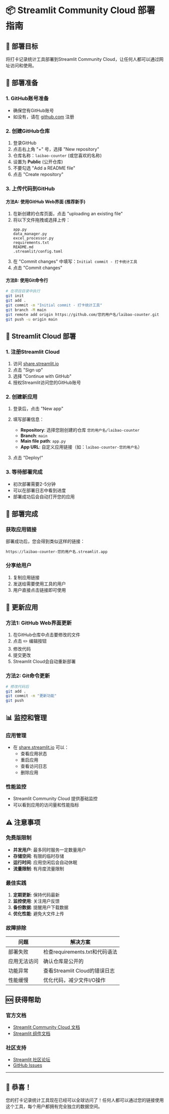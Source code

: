 # 📦 Streamlit Community Cloud 部署指南

## 🎯 部署目标
将打卡记录统计工具部署到Streamlit Community Cloud，让任何人都可以通过网址访问和使用。

## 🔧 部署准备

### 1. GitHub账号准备
- 确保您有GitHub账号
- 如没有，请在 [github.com](https://github.com) 注册

### 2. 创建GitHub仓库
1. 登录GitHub
2. 点击右上角 "+" 号，选择 "New repository"
3. 仓库名称：`laibao-counter` (或您喜欢的名称)
4. 设置为 **Public** (公开仓库)
5. 不要勾选 "Add a README file"
6. 点击 "Create repository"

### 3. 上传代码到GitHub

#### 方法A: 使用GitHub Web界面 (推荐新手)
1. 在新创建的仓库页面，点击 "uploading an existing file"
2. 将以下文件拖拽或选择上传：
   ```
   app.py
   data_manager.py
   excel_processor.py
   requirements.txt
   README.md
   .streamlit/config.toml
   ```
3. 在 "Commit changes" 中填写：`Initial commit - 打卡统计工具`
4. 点击 "Commit changes"

#### 方法B: 使用Git命令行
```bash
# 在项目目录中执行
git init
git add .
git commit -m "Initial commit - 打卡统计工具"
git branch -M main
git remote add origin https://github.com/您的用户名/laibao-counter.git
git push -u origin main
```

## 🚀 Streamlit Cloud 部署

### 1. 注册Streamlit Cloud
1. 访问 [share.streamlit.io](https://share.streamlit.io)
2. 点击 "Sign up" 
3. 选择 "Continue with GitHub" 
4. 授权Streamlit访问您的GitHub账号

### 2. 创建新应用
1. 登录后，点击 "New app"
2. 填写部署信息：
   - **Repository**: 选择您刚创建的仓库 `您的用户名/laibao-counter`
   - **Branch**: `main`
   - **Main file path**: `app.py`
   - **App URL**: 自定义应用链接（如：`laibao-counter-您的用户名`）

3. 点击 "Deploy!" 

### 3. 等待部署完成
- 初次部署需要2-5分钟
- 可以在部署日志中看到进度
- 部署成功后会自动打开您的应用

## 🎉 部署完成

### 获取应用链接
部署成功后，您会得到类似这样的链接：
```
https://laibao-counter-您的用户名.streamlit.app
```

### 分享给用户
1. 复制应用链接
2. 发送给需要使用工具的用户
3. 用户直接点击链接即可使用

## 🔧 更新应用

### 方法1: GitHub Web界面更新
1. 在GitHub仓库中点击要修改的文件
2. 点击 ✏️ 编辑按钮
3. 修改代码
4. 提交更改
5. Streamlit Cloud会自动重新部署

### 方法2: Git命令更新
```bash
# 修改代码后
git add .
git commit -m "更新功能"
git push
```

## 📊 监控和管理

### 应用管理
- 在 [share.streamlit.io](https://share.streamlit.io) 可以：
  - 查看应用状态
  - 重启应用
  - 查看访问日志
  - 删除应用

### 性能监控
- Streamlit Community Cloud 提供基础监控
- 可以看到应用的访问量和性能指标

## ⚠️ 注意事项

### 免费版限制
- **并发用户**: 最多同时服务一定数量用户
- **存储空间**: 有限的临时存储
- **运行时间**: 应用空闲后会自动休眠
- **流量限制**: 有月度流量限制

### 最佳实践
1. **定期更新**: 保持代码最新
2. **监控使用**: 关注用户反馈
3. **备份数据**: 提醒用户下载数据
4. **优化性能**: 避免大文件上传

### 故障排除
| 问题 | 解决方案 |
|------|----------|
| 部署失败 | 检查requirements.txt和代码语法 |
| 应用无法访问 | 确认仓库是公开的 |
| 功能异常 | 查看Streamlit Cloud的错误日志 |
| 性能缓慢 | 优化代码，减少文件I/O操作 |

## 🆘 获得帮助

### 官方文档
- [Streamlit Community Cloud 文档](https://docs.streamlit.io/streamlit-cloud)
- [Streamlit 组件文档](https://docs.streamlit.io)

### 社区支持
- [Streamlit 社区论坛](https://discuss.streamlit.io)
- [GitHub Issues](https://github.com/streamlit/streamlit/issues)

---

## 🎊 恭喜！
您的打卡记录统计工具现在已经可以全球访问了！任何人都可以通过您的链接使用这个工具，每个用户都拥有完全独立的数据空间。
